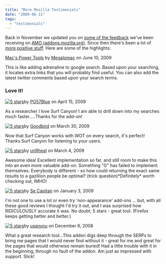 ```yaml
---
title: "More Mozilla Testimonials"
date: "2009-06-11"
tags: 
  - "testimonials"
---
```


Back in November we updated you on [some of the feedback](http://blog.surfcanyon.com/2008/11/10/mozilla-testimonials/) we've been receiving on [AMO (addons.mozilla.org)](https://addons.mozilla.org/en-US/firefox/addon/6549). Since then there's been a lot of [more positive stuff](https://addons.mozilla.org/en-US/firefox/reviews/display/6549?show=100). Here are some of the highlights:

[Mac's Power Tools](https://addons.mozilla.org/en-US/firefox/collection/powertools) by [Megalomac](https://addons.mozilla.org/en-US/firefox/user/33013) on June 10, 2009

This is like adding adrenaline to google search. Based upon your searching, it locates extra links that you will probably find useful. You can also add the latest twitter comments based upon your search terms.

### Love it!

[![5 stars](images/stars.png)](http://blog.surfcanyon.com/wp-content/uploads/2008/11/stars.png "Rated 5 out of 5 stars")by [PG57Blue](https://addons.mozilla.org/en-US/firefox/user/1961038) on April 15, 2009

As a researcher I love Surf Canyon! I am able to drill down into my searches much faster.....Thanks for the add-on!

[![5 stars](images/stars.png)](http://blog.surfcanyon.com/wp-content/uploads/2008/11/stars.png "Rated 5 out of 5 stars")by [Goodbird](https://addons.mozilla.org/en-US/firefox/user/2341301) on March 30, 2009

Now that Surf Canyon works with WOT on every search, it's perfect! Thanks Surf Canyon for listening to your users.

[![5 stars](images/stars.png)](http://blog.surfcanyon.com/wp-content/uploads/2008/11/stars.png "Rated 5 out of 5 stars")by [unRheal](https://addons.mozilla.org/en-US/firefox/user/161373) on March 4, 2009

Awesome idea! Excellent implementation so far, and still room to make this into an even more valuable add-on. Something "G" has failed to implement themselves. Everybody is different - so how could returning the exact same results to a gazillion people be optimal? (trick question)\*Definitely\* worth checking out, IMHO!

[![5 stars](images/stars.png)](http://blog.surfcanyon.com/wp-content/uploads/2008/11/stars.png "Rated 5 out of 5 stars")by [Se Capitan](https://addons.mozilla.org/en-US/firefox/user/1710012) on January 3, 2009

I'm not one to use a lot or even try 'non-appearance' add-ons ... but, with all these good reviews I thought I'd try it out, and I was surprised how RIDICULOUSLY accurate it was. No doubt, 5 stars - great tool. (Firefox keeps getting better and better.)

[![5 stars](images/stars.png)](http://blog.surfcanyon.com/wp-content/uploads/2008/11/stars.png "Rated 5 out of 5 stars")by [usanyou](https://addons.mozilla.org/en-US/firefox/user/197064) on December 6, 2008

What a great research tool...This addon digs deep through the SERPs to bring me pages that I would never find without it - great for me and great for the pages that would otherwise remain buried! Had a little trouble with it in the beginning, through no fault of the addon. Am just as impressed with support. Slick!
